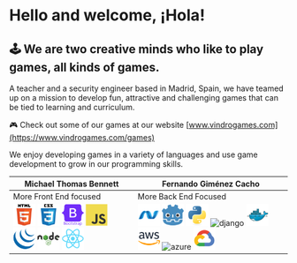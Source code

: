# Hello and welcome, ¡Hola!

 ## 🕹 We are two creative minds who like to play games, all kinds of games.
A teacher and a security engineer based in Madrid, Spain, we have teamed up on a mission to develop fun, attractive and challenging games that can be tied to learning and curriculum.

🎮 Check out some of our games at our website [www.vindrogames.com](https://www.vindrogames.com/games)

We enjoy developing games in a variety of languages and use game development to grow in our programming skills.

| Michael Thomas Bennett | Fernando Giménez Cacho |
| --- | --- |
| More Front End focused | More Back End Focused |
| <img src="https://raw.githubusercontent.com/devicons/devicon/master/icons/html5/html5-original-wordmark.svg" alt="html5" width="40" height="40"/>  <img src="https://raw.githubusercontent.com/devicons/devicon/master/icons/css3/css3-original-wordmark.svg" alt="css3" width="40" height="40"/>  <img src="https://raw.githubusercontent.com/devicons/devicon/master/icons/bootstrap/bootstrap-plain-wordmark.svg" alt="bootstrap" width="40" height="40"/>  <img src="https://raw.githubusercontent.com/devicons/devicon/master/icons/javascript/javascript-original.svg" alt="javascript" width="40" height="40"/>  <img src="https://github.com/devicons/devicon/blob/master/icons/jquery/jquery-original.svg" alt="jquery" width="40" height="40"/>  <img src="https://github.com/devicons/devicon/blob/master/icons/nodejs/nodejs-original-wordmark.svg" alt="node-js" width="40" height="40"/>  <img src="https://github.com/devicons/devicon/blob/master/icons/react/react-original.svg" alt="react" width="40" height="40"/> | <img src="https://github.com/devicons/devicon/blob/master/icons/dot-net/dot-net-original.svg" alt="dot-net" width="40" height="40"/>  <img src="https://github.com/devicons/devicon/blob/master/icons/godot/godot-original.svg" alt="got-dot" width="40" height="40"/>  <img src="https://raw.githubusercontent.com/devicons/devicon/master/icons/python/python-original.svg" alt="python" width="40" height="40"/>  <img src="https://cdn.worldvectorlogo.com/logos/django.svg" alt="django" width="40" height="40"/>  <img src="https://github.com/devicons/devicon/blob/master/icons/docker/docker-original.svg" alt="docker" width="40" height="40"/>  <img src="https://raw.githubusercontent.com/devicons/devicon/master/icons/amazonwebservices/amazonwebservices-original-wordmark.svg" alt="aws" width="40" height="40"/>  <img src="https://www.vectorlogo.zone/logos/microsoft_azure/microsoft_azure-icon.svg" alt="azure" width="40" height="40"/>  <img src="https://github.com/devicons/devicon/blob/master/icons/googlecloud/googlecloud-original.svg" alt="google-cloud" width="40" height="40"/> |

